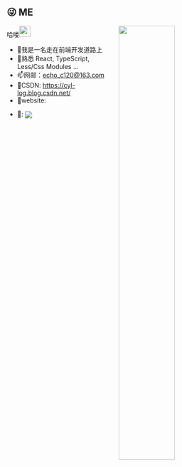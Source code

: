 ## 😜 ME 
<img width="50%" align="right" src="https://github-readme-stats.vercel.app/api?username=start-point&theme=dracula" />

哈喽<img src="https://media.giphy.com/media/hvRJCLFzcasrR4ia7z/giphy.gif" width="25px">

- 🎊我是一名走在前端开发道路上
- 🍔熟悉 React, TypeScript, Less/Css Modules ...
- 📫网邮：echo_c120@163.com 
- 👴CSDN: https://cyl-log.blog.csdn.net/
- 🎲website: 
- <p>🎉: <img align='center' src="https://profile-counter.glitch.me/start-point/count.svg" /></p>

